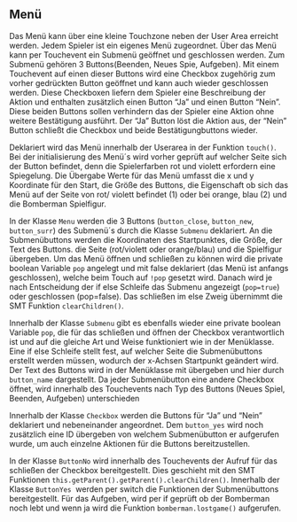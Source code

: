 ## Menü

Das Menü kann über eine kleine Touchzone neben der User Area erreicht werden. Jedem Spieler ist ein eigenes Menü zugeordnet. Über das Menü kann per Touchevent ein Submenü geöffnet und geschlossen werden. Zum Submenü gehören 3 Buttons(Beenden, Neues Spie, Aufgeben). Mit einem Touchevent auf einen dieser Buttons wird eine Checkbox zugehörig zum vorher gedrückten Button geöffnet und kann auch wieder geschlossen werden. Diese Checkboxen liefern dem Spieler eine Beschreibung der Aktion und enthalten zusätzlich einen Button “Ja” und einen Button “Nein”. Diese beiden Buttons sollen verhindern das der Spieler eine Aktion ohne weitere Bestätigung ausführt. Der “Ja” Button löst die Aktion aus, der “Nein” Button schließt die Checkbox und beide Bestätigungbuttons wieder.

Deklariert wird das Menü innerhalb der Userarea in der Funktion  `touch()`. Bei der initialisierung des Menü´s wird vorher geprüft auf welcher Seite sich der Button befindet, denn die Spielerfarben rot und violett erfordern eine Spiegelung. Die Übergabe Werte für das Menü umfasst die x und y Koordinate für den Start, die Größe des Buttons, die Eigenschaft ob sich das Menü auf der Seite von rot/ violett befindet (1) oder bei orange, blau (2) und die Bomberman Spielfigur. 

In der Klasse `Menu` werden die 3 Buttons (`button_close`, `button_new`, `button_surr`) des Submenü´s durch die Klasse `Submenu` deklariert. An die Submenübuttons werden die Koordinaten des Startpunktes, die Größe, der Text des Buttons. die Seite (rot/violett oder orange/blau) und die Spielfigur übergeben. Um das Menü öffnen und schließen zu können wird die private boolean Variable `pop` angelegt und mit false deklariert (das Menü ist anfangs geschlossen), welche beim Touch auf `!pop` gesetzt wird. Danach wird je nach Entscheidung der if else Schleife das Submenu angezeigt (`pop=true`) oder geschlossen (pop=false). Das schließen im else Zweig übernimmt die SMT Funktion `clearChildren()`.

Innerhalb der Klasse `Submenu` gibt es ebenfalls wieder eine private boolean Variable `pop`, die für das schließen und öffnen der Checkbox verantwortlich ist und auf die gleiche Art und Weise funktioniert wie in der Menüklasse. Eine if else Schleife stellt fest, auf welcher Seite die Submenübuttons erstellt werden müssen, wodurch der x-Achsen Startpunkt geändert wird. Der Text des Buttons wird in der Menüklasse mit übergeben und hier durch `button_name` dargestellt. Da jeder Submenübutton eine andere Checkbox öffnet, wird innerhalb des Touchevents nach Typ des Buttons (Neues Spiel, Beenden, Aufgeben) unterschieden

Innerhalb der Klasse `Checkbox` werden die Buttons für “Ja” und “Nein” deklariert und nebeneinander angeordnet. Dem `button_yes` wird noch zusätzlich eine ID übergeben von welchem Submenübutton er aufgerufen wurde, um auch einzelne Aktionen für die Buttons bereitzustellen.

In der Klasse `ButtonNo` wird innerhalb des Touchevents der Aufruf für das schließen der Checkbox bereitgestellt. Dies geschieht mit den SMT Funktionen `this.getParent().getParent().clearChildren()`.
Innerhalb der Klasse `ButtonYes`  werden per switch die Funktionen der Submenübuttons bereitgestellt. Für das Aufgeben, wird per if geprüft ob der Bomberman noch lebt und wenn ja wird die Funktion `bomberman.lostgame()`
aufgerufen.
